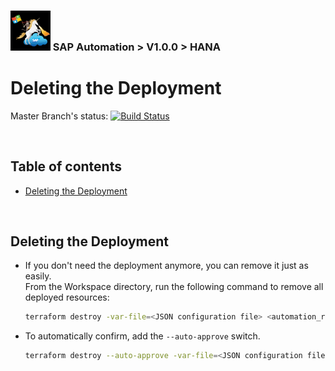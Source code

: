 ### <img src="../../documentation/assets/UnicornSAPBlack256x256.png" width="64px"> SAP Automation > V1.0.0 > HANA <!-- omit in toc -->
# Deleting the Deployment <!-- omit in toc -->

Master Branch's status: [![Build Status](https://dev.azure.com/azuresaphana/Azure-SAP-HANA/_apis/build/status/Azure.sap-hana.v2?branchName=master)](https://dev.azure.com/azuresaphana/Azure-SAP-HANA/_build/latest?definitionId=6&branchName=master)

<br>

## Table of contents <!-- omit in toc -->

- [Deleting the Deployment](#deleting-the-deployment)

<br>

## Deleting the Deployment

- If you don't need the deployment anymore, you can remove it just as easily.
  <br>From the Workspace directory, run the following command to remove all deployed resources:

  ```bash
  terraform destroy -var-file=<JSON configuration file> <automation_root>/sap-hana/deploy/terraform
  ```

- To automatically confirm, add the `--auto-approve` switch.

  ```bash
  terraform destroy --auto-approve -var-file=<JSON configuration file> <automation_root>/sap-hana/deploy/terraform
  ```
